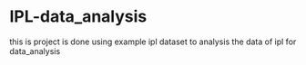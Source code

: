 # IPL-data_analysis
this is project is done using example ipl dataset to analysis the data of ipl for data_analysis
